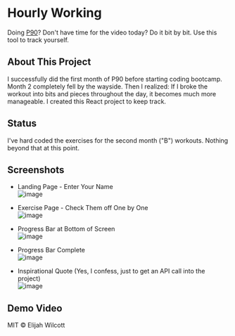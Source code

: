 # Hourly Working

Doing [P90](https://www.beachbodyondemand.com/programs/p90/workouts)? Don't have time for the video today? Do it bit by bit. Use this tool to track yourself.

## About This Project

I successfully did the first month of P90 before starting coding bootcamp. Month 2 completely fell by the wayside. Then I realized: If I broke the workout into bits and pieces throughout the day, it becomes much more manageable. I created this React project to keep track.

## Status

I've hard coded the exercises for the second month ("B") workouts. Nothing beyond that at this point.

## Screenshots

- Landing Page - Enter Your Name  
![image](https://raw.githubusercontent.com/ejw773/hourly-workout/main/docs/img/IMG_7255.PNG)

- Exercise Page - Check Them off One by One  
![image](https://raw.githubusercontent.com/ejw773/hourly-workout/main/docs/img/IMG_7257.PNG)

- Progress Bar at Bottom of Screen  
![image](https://raw.githubusercontent.com/ejw773/hourly-workout/main/docs/img/IMG_7258.PNG)

- Progress Bar Complete  
![image](https://raw.githubusercontent.com/ejw773/hourly-workout/main/docs/img/IMG_7259.PNG)

- Inspirational Quote (Yes, I confess, just to get an API call into the project)  
![image](https://raw.githubusercontent.com/ejw773/hourly-workout/main/docs/img/IMG_7260.PNG)

## Demo Video

MIT © Elijah Wilcott
